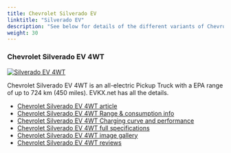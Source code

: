 ```yaml
---
title: Chevrolet Silverado EV
linktitle: "Silverado EV"
description: "See below for details of the different variants of Chevrolet Silverado EV"
weight: 30
---
```

### Chevrolet Silverado EV 4WT

<a href="/models/chevrolet/silverado_ev/silverado_ev_4wt/"><img src="https://media.evkx.net/multimedia/models/chevrolet/silverado_ev/silverado_ev_4wt/main_1_st.jpg" class="img-fluid" alt="Silverado EV 4WT" ></a>

Chevrolet Silverado EV 4WT is an all-electric Pickup Truck with a EPA range of up to 724 km (450 miles). EVKX.net has all the details. 

- [Chevrolet Silverado EV 4WT article](/models/chevrolet/silverado_ev/silverado_ev_4wt/)
- [Chevrolet Silverado EV 4WT Range & consumption info](/models/chevrolet/silverado_ev/silverado_ev_4wt/rangeandconsumption)
- [Chevrolet Silverado EV 4WT Charging curve and performance](/models/chevrolet/silverado_ev/silverado_ev_4wt/chargingcurve)
- [Chevrolet Silverado EV 4WT full specifications](/models/chevrolet/silverado_ev/silverado_ev_4wt/specifications)
- [Chevrolet Silverado EV 4WT image gallery](/models/chevrolet/silverado_ev/silverado_ev_4wt/gallery)
- [Chevrolet Silverado EV 4WT reviews](/models/chevrolet/silverado_ev/silverado_ev_4wt/reviews)

